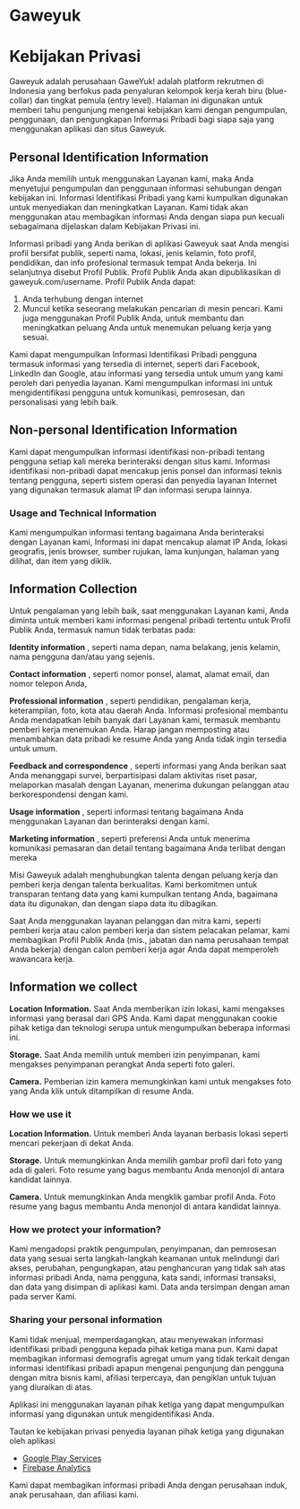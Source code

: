 # Gaweyuk
# Kebijakan Privasi

Gaweyuk adalah perusahaan GaweYuk! adalah platform rekrutmen di Indonesia yang berfokus pada penyaluran kelompok kerja kerah biru (blue-collar) dan tingkat pemula (entry level). Halaman ini digunakan untuk memberi tahu pengunjung mengenai kebijakan kami dengan pengumpulan, penggunaan, dan pengungkapan Informasi Pribadi bagi siapa saja yang menggunakan aplikasi dan situs Gaweyuk.

## Personal Identification Information

Jika Anda memilih untuk menggunakan Layanan kami, maka Anda menyetujui pengumpulan dan penggunaan informasi sehubungan dengan kebijakan ini. Informasi Identifikasi Pribadi yang kami kumpulkan digunakan untuk menyediakan dan meningkatkan Layanan. Kami tidak akan menggunakan atau membagikan informasi Anda dengan siapa pun kecuali sebagaimana dijelaskan dalam Kebijakan Privasi ini.

Informasi pribadi yang Anda berikan di aplikasi Gaweyuk saat Anda mengisi profil bersifat publik, seperti nama, lokasi, jenis kelamin, foto profil, pendidikan, dan info profesional termasuk tempat Anda bekerja. Ini selanjutnya disebut Profil Publik. Profil Publik Anda akan dipublikasikan di gaweyuk.com/username. Profil Publik Anda dapat:

1.  Anda terhubung dengan internet
2.  Muncul ketika seseorang melakukan pencarian di mesin pencari. Kami juga menggunakan Profil Publik Anda, untuk membantu dan meningkatkan peluang Anda untuk menemukan peluang kerja yang sesuai.

Kami dapat mengumpulkan Informasi Identifikasi Pribadi pengguna termasuk informasi yang tersedia di internet, seperti dari Facebook, LinkedIn dan Google, atau informasi yang tersedia untuk umum yang kami peroleh dari penyedia layanan. Kami mengumpulkan informasi ini untuk mengidentifikasi pengguna untuk komunikasi, pemrosesan, dan personalisasi yang lebih baik.

## Non-personal Identification Information

Kami dapat mengumpulkan informasi identifikasi non-pribadi tentang pengguna setiap kali mereka berinteraksi dengan situs kami. Informasi identifikasi non-pribadi dapat mencakup jenis ponsel dan informasi teknis tentang pengguna, seperti sistem operasi dan penyedia layanan Internet yang digunakan termasuk alamat IP dan informasi serupa lainnya.

### Usage and Technical Information

Kami mengumpulkan informasi tentang bagaimana Anda berinteraksi dengan Layanan kami, Informasi ini dapat mencakup alamat IP Anda, lokasi geografis, jenis browser, sumber rujukan, lama kunjungan, halaman yang dilihat, dan item yang diklik.

## Information Collection

Untuk pengalaman yang lebih baik, saat menggunakan Layanan kami, Anda diminta untuk memberi kami informasi pengenal pribadi tertentu untuk Profil Publik Anda, termasuk namun tidak terbatas pada:

**Identity information** , seperti nama depan, nama belakang, jenis kelamin, nama pengguna dan/atau yang sejenis.

**Contact information** , seperti nomor ponsel, alamat, alamat email, dan nomor telepon Anda,

**Professional information** , seperti pendidikan, pengalaman kerja, keterampilan, foto, kota atau daerah Anda. Informasi profesional membantu Anda mendapatkan lebih banyak dari Layanan kami, termasuk membantu pemberi kerja menemukan Anda. Harap jangan memposting atau menambahkan data pribadi ke resume Anda yang Anda tidak ingin tersedia untuk umum.

**Feedback and correspondence** , seperti informasi yang Anda berikan saat Anda menanggapi survei, berpartisipasi dalam aktivitas riset pasar, melaporkan masalah dengan Layanan, menerima dukungan pelanggan atau berkorespondensi dengan kami.

**Usage information** , seperti informasi tentang bagaimana Anda menggunakan Layanan dan berinteraksi dengan kami.

**Marketing information** , seperti preferensi Anda untuk menerima komunikasi pemasaran dan detail tentang bagaimana Anda terlibat dengan mereka

Misi Gaweyuk adalah menghubungkan talenta dengan peluang kerja dan pemberi kerja dengan talenta berkualitas. Kami berkomitmen untuk transparan tentang data yang kami kumpulkan tentang Anda, bagaimana data itu digunakan, dan dengan siapa data itu dibagikan.

Saat Anda menggunakan layanan pelanggan dan mitra kami, seperti pemberi kerja atau calon pemberi kerja dan sistem pelacakan pelamar, kami membagikan Profil Publik Anda (mis., jabatan dan nama perusahaan tempat Anda bekerja) dengan calon pemberi kerja agar Anda dapat memperoleh wawancara kerja.

## Information we collect

**Location Information.** Saat Anda memberikan izin lokasi, kami mengakses informasi yang berasal dari GPS Anda. Kami dapat menggunakan cookie pihak ketiga dan teknologi serupa untuk mengumpulkan beberapa informasi ini.

**Storage.** Saat Anda memilih untuk memberi izin penyimpanan, kami mengakses penyimpanan perangkat Anda seperti foto galeri.

**Camera.** Pemberian izin kamera memungkinkan kami untuk mengakses foto yang Anda klik untuk ditampilkan di resume Anda.

### How we use it

**Location Information.** Untuk memberi Anda layanan berbasis lokasi seperti mencari pekerjaan di dekat Anda.

**Storage.** Untuk memungkinkan Anda memilih gambar profil dari foto yang ada di galeri. Foto resume yang bagus membantu Anda menonjol di antara kandidat lainnya.

**Camera.** Untuk memungkinkan Anda mengklik gambar profil Anda. Foto resume yang bagus membantu Anda menonjol di antara kandidat lainnya.

### How we protect your information?

Kami mengadopsi praktik pengumpulan, penyimpanan, dan pemrosesan data yang sesuai serta langkah-langkah keamanan untuk melindungi dari akses, perubahan, pengungkapan, atau penghancuran yang tidak sah atas informasi pribadi Anda, nama pengguna, kata sandi, informasi transaksi, dan data yang disimpan di aplikasi kami. Data anda tersimpan dengan aman pada server Kami.

### Sharing your personal information

Kami tidak menjual, memperdagangkan, atau menyewakan informasi identifikasi pribadi pengguna kepada pihak ketiga mana pun. Kami dapat membagikan informasi demografis agregat umum yang tidak terkait dengan informasi identifikasi pribadi apapun mengenai pengunjung dan pengguna dengan mitra bisnis kami, afiliasi terpercaya, dan pengiklan untuk tujuan yang diuraikan di atas.

Aplikasi ini menggunakan layanan pihak ketiga yang dapat mengumpulkan informasi yang digunakan untuk mengidentifikasi Anda.

Tautan ke kebijakan privasi penyedia layanan pihak ketiga yang digunakan oleh aplikasi

- [Google Play Services](https://policies.google.com/privacy)
- [Firebase Analytics](https://firebase.google.com/docs/analytics)

Kami dapat membagikan informasi pribadi Anda dengan perusahaan induk, anak perusahaan, dan afiliasi kami.
